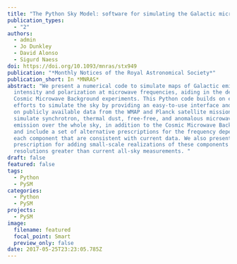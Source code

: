 ```yaml
---
title: "The Python Sky Model: software for simulating the Galactic microwave sky"
publication_types:
  - "2"
authors:
  - admin
  - Jo Dunkley
  - David Alonso
  - Sigurd Naess
doi: https://doi.org/10.1093/mnras/stx949
publication: "*Monthly Notices of the Royal Astronomical Society*"
publication_short: In *MNRAS*
abstract: "We present a numerical code to simulate maps of Galactic emission in
  intensity and polarization at microwave frequencies, aiding in the design of
  Cosmic Microwave Background experiments. This Python code builds on existing
  efforts to simulate the sky by providing an easy-to-use interface and is based
  on publicly available data from the WMAP and Planck satellite missions. We
  simulate synchrotron, thermal dust, free-free, and anomalous microwave
  emission over the whole sky, in addition to the Cosmic Microwave Background,
  and include a set of alternative prescriptions for the frequency dependence of
  each component that are consistent with current data. We also present a
  prescription for adding small-scale realizations of these components at
  resolutions greater than current all-sky measurements. "
draft: false
featured: false
tags:
  - Python
  - PySM
categories:
  - Python
  - PySM
projects:
  - PySM
image:
  filename: featured
  focal_point: Smart
  preview_only: false
date: 2017-05-25T23:23:05.785Z
---
```


